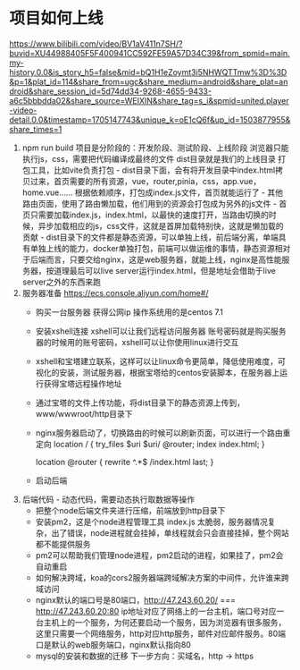 # 项目如何上线
https://www.bilibili.com/video/BV1aV411n7SH/?buvid=XU44988405F5F400941CC592FE59A57D34C39&from_spmid=main.my-history.0.0&is_story_h5=false&mid=bQ1H1eZoymt3i5NHWQTTmw%3D%3D&p=1&plat_id=114&share_from=ugc&share_medium=android&share_plat=android&share_session_id=5d74dd34-9268-4655-9433-a6c5bbbdda02&share_source=WEIXIN&share_tag=s_i&spmid=united.player-video-detail.0.0&timestamp=1705147743&unique_k=oE1cQ6f&up_id=1503877955&share_times=1
1. npm run build
    项目是分阶段的：开发阶段、测试阶段、上线阶段
    浏览器只能执行js，css，需要把代码编译成最终的文件
    dist目录就是我们的上线目录
    打包工具，比如vite负责打包
        - dist目录下面，会有将开发目录中index.html拷贝过来，首页需要的所有资源，vue，router,pinia，css，app.vue，home.vue……
          根据依赖顺序，打包成index.js文件，首页就能运行了
        - 其他路由页面，使用了路由懒加载，他们用到的资源会打包成为另外的js文件
        - 首页只需要加载index.js，index.html，以最快的速度打开，当路由切换的时候，异步加载相应的js，css文件，这就是首屏加载特别快，这就是懒加载的贡献
        - dist目录下的文件都是静态资源，可以单独上线，前后端分离，单端具有单独上线的能力，docker单独打包，前端可以做运维的事情，静态资源相对于后端而言，只要交给nginx，这是web服务器，就能上线，nginx是高性能服务器，按道理最后可以live server运行index.html，但是地址会借助于live server之外的东西来跑
2. 服务器准备 https://ecs.console.aliyun.com/home#/
    - 购买一台服务器 获得公网ip  操作系统用的是centos 7.1
    - 安装xshell连接 xshell可以让我们远程访问服务器
        账号密码就是购买服务器的时候用的账号密码，xshell可以让你使用linux进行交互
    - xshell和宝塔建立联系，这样可以让linux命令更简单，降低使用难度，可视化的安装，测试服务器，根据宝塔给的centos安装脚本，在服务器上运行获得宝塔远程操作地址
    - 通过宝塔的文件上传功能，将dist目录下的静态资源上传到，www/wwwroot/http目录下
    - nginx服务器启动了，切换路由的时候可以刷新页面，可以进行一个路由重定向
        location / {
        try_files $uri $uri/ @router;
        index index.html;
        }
        
        location @router {
        rewrite ^.*$ /index.html last;
        }
    - 启动后端
3. 后端代码 - 动态代码，需要动态执行取数据等操作
    - 把整个node后端文件夹进行压缩，前端放到http目录下
    - 安装pm2，这是个node进程管理工具 index.js 太脆弱，服务器情况复杂，出了错误，node进程就会挂掉，单线程就会只会直接挂掉，整个网站都不能提供服务
    - pm2可以帮助我们管理node进程，pm2启动的进程，如果挂了，pm2会自动重启
    - 如何解决跨域，koa的cors2服务器端跨域解决方案的中间件，允许谁来跨域访问
    - nginx默认的端口号是80端口，http://47.243.60.20/ === http://47.243.60.20:80
        ip地址对应了网络上的一台主机，端口号对应一台主机上的一个服务，为何还要启动一个服务，因为浏览器有很多服务，这里只需要一个网络服务，http对应http服务，邮件对应邮件服务。80端口是默认的web服务端口，nginx默认指向80
    - mysql的安装和数据的迁移
    下一步方向：买域名，http -> https